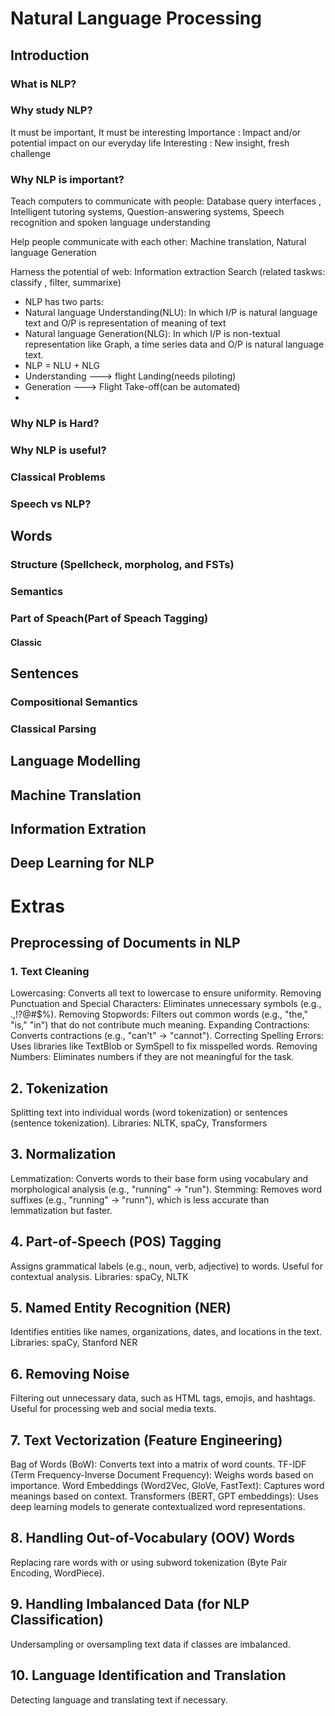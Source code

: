 # Natural Language Processing
## Introduction
### What is NLP?

### Why study NLP?
  It must be important, It must be interesting
  Importance : Impact and/or potential impact on our everyday life
  Interesting : New insight, fresh challenge
  
### Why NLP is important?
  Teach computers to communicate with people:
  Database query interfaces ,
  Intelligent tutoring systems,
  Question-answering systems,
  Speech recognition and spoken language understanding

  Help people communicate with each other:
  Machine translation,
  Natural language Generation

  Harness the potential of web:
  Information extraction
  Search (related taskws: classify , filter, summarixe)
  
* NLP has two parts:
* Natural language Understanding(NLU): In which I/P is natural language text and O/P is representation of meaning of text
* Natural language Generation(NLG): In which I/P is non-textual representation like Graph, a time series data and O/P is natural language text.
* NLP = NLU + NLG
* Understanding ---> flight Landing(needs piloting)
* Generation ---> Flight Take-off(can be automated)
* 
### Why NLP is Hard?

### Why NLP is useful?

### Classical Problems

### Speech vs NLP?

## Words
### Structure (Spellcheck, morpholog, and FSTs)
### Semantics
### Part of Speach(Part of Speach Tagging)
#### Classic 
## Sentences
### Compositional Semantics
### Classical Parsing

## Language Modelling


## Machine Translation


## Information Extration


## Deep Learning for NLP



# Extras
## Preprocessing of Documents in NLP
### 1. Text Cleaning
Lowercasing: Converts all text to lowercase to ensure uniformity.
Removing Punctuation and Special Characters: Eliminates unnecessary symbols (e.g., .,!?@#$%).
Removing Stopwords: Filters out common words (e.g., "the," "is," "in") that do not contribute much meaning.
Expanding Contractions: Converts contractions (e.g., "can't" → "cannot").
Correcting Spelling Errors: Uses libraries like TextBlob or SymSpell to fix misspelled words.
Removing Numbers: Eliminates numbers if they are not meaningful for the task.
## 2. Tokenization
Splitting text into individual words (word tokenization) or sentences (sentence tokenization).
Libraries: NLTK, spaCy, Transformers
## 3. Normalization
Lemmatization: Converts words to their base form using vocabulary and morphological analysis (e.g., "running" → "run").
Stemming: Removes word suffixes (e.g., "running" → "runn"), which is less accurate than lemmatization but faster.
## 4. Part-of-Speech (POS) Tagging
Assigns grammatical labels (e.g., noun, verb, adjective) to words.
Useful for contextual analysis.
Libraries: spaCy, NLTK
## 5. Named Entity Recognition (NER)
Identifies entities like names, organizations, dates, and locations in the text.
Libraries: spaCy, Stanford NER
## 6. Removing Noise
Filtering out unnecessary data, such as HTML tags, emojis, and hashtags.
Useful for processing web and social media texts.
## 7. Text Vectorization (Feature Engineering)
Bag of Words (BoW): Converts text into a matrix of word counts.
TF-IDF (Term Frequency-Inverse Document Frequency): Weighs words based on importance.
Word Embeddings (Word2Vec, GloVe, FastText): Captures word meanings based on context.
Transformers (BERT, GPT embeddings): Uses deep learning models to generate contextualized word representations.
## 8. Handling Out-of-Vocabulary (OOV) Words
Replacing rare words with <UNK> or using subword tokenization (Byte Pair Encoding, WordPiece).
## 9. Handling Imbalanced Data (for NLP Classification)
Undersampling or oversampling text data if classes are imbalanced.
## 10. Language Identification and Translation
Detecting language and translating text if necessary.
